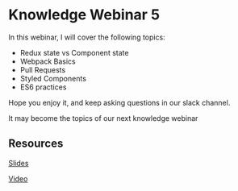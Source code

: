 # Knowledge Webinar 5

In this webinar, I will cover the following topics:

-   Redux state vs Component state
-   Webpack Basics
-   Pull Requests
-   Styled Components
-   ES6 practices

Hope you enjoy it, and keep asking questions in our slack channel.

It may become the topics of our next knowledge webinar

## Resources

[Slides](https://tianyuanc.github.io/knowledge-652-5/#0)

[Video](https://tianyuanc.github.io/knowledge-652-5/#15)
